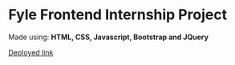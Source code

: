 <h1>Fyle Frontend Internship Project</h1>
<p>Made using: <strong>HTML, CSS, Javascript, Bootstrap and JQuery</strong></p>
<a href="https://bharat-fyle-frontend.netlify.app/">Deployed link</a>
